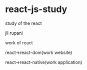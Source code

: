 # react-js-study
study of the react

jil rupani

work of react

react->react-dom(work website)

react->react-native(work application)
